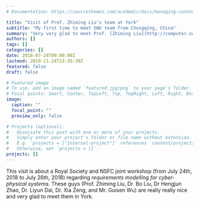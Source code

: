 ```yaml
---
# Documentation: https://sourcethemes.com/academic/docs/managing-content/

title: "Visit of Prof. Zhiming Liu's team at York"
subtitle: "My first time to meet SWU team from Chongqing, China"
summary: "Very very glad to meet Prof. [Zhiming Liu](http://computer.swu.edu.cn/s/computer/zhimingliu/20160607/1141451.html)'s team from Southwest University (SWU)"
authors: []
tags: []
categories: []
date: 2018-07-24T09:00:00Z
lastmod: 2019-11-24T23:35:39Z
featured: false
draft: false

# Featured image
# To use, add an image named `featured.jpg/png` to your page's folder.
# Focal points: Smart, Center, TopLeft, Top, TopRight, Left, Right, BottomLeft, Bottom, BottomRight.
image:
  caption: ""
  focal_point: ""
  preview_only: false

# Projects (optional).
#   Associate this post with one or more of your projects.
#   Simply enter your project's folder or file name without extension.
#   E.g. `projects = ["internal-project"]` references `content/project/deep-learning/index.md`.
#   Otherwise, set `projects = []`.
projects: []
---
```


This visit is about a Royal Society and NSFC joint workshop (from July 24th, 2018 to July 26th, 2018) regarding _requirements modelling for cyber-physical systems_. These guys (Prof. Zhiming Liu, Dr. Bo Liu, Dr Hengjun Zhao, Dr. Liyun Dai, Dr. Xia Zeng, and Mr. Guisen Wu) are really really nice and very glad to meet them in York.
